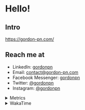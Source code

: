 # Hello!

## Intro

<https://gordon-pn.com/>

## Reach me at

- LinkedIn: [gordonpn](https://www.linkedin.com/in/gordonpn/)
- Email: [contact@gordon-pn.com](mailto:contact@gordon-pn.com)
- Facebook Messenger: [gordonpn](https://www.messenger.com/t/Gordonpn)
- Twitter: [@gordonpn](https://twitter.com/Gordonpn)
- Instagram: [@gordonpn](https://www.instagram.com/gordonpn/)

<details>
  <summary>Metrics</summary>

  <img align="center" src="https://github.com/gordonpn/gordonpn/blob/master/github-metrics.svg" alt="GitHub Metrics">

</details>

<details>
  <summary>WakaTime</summary>

  <!--START_SECTION:waka-->
📊 **This Week I Spent My Time On** 

```text
💬 Programming Languages: 
Other                    35 hrs 42 mins      ████████████████████████░   97.01 % 
TypeScript               34 mins             ░░░░░░░░░░░░░░░░░░░░░░░░░   01.55 % 
Java                     12 mins             ░░░░░░░░░░░░░░░░░░░░░░░░░   00.59 % 
JavaScript               8 mins              ░░░░░░░░░░░░░░░░░░░░░░░░░   00.40 % 
HTML                     6 mins              ░░░░░░░░░░░░░░░░░░░░░░░░░   00.28 % 

🔥 Editors: 
Chrome                   22 hrs 4 mins       ███████████████░░░░░░░░░░   59.96 % 
Firefox                  3 hrs 58 mins       ███░░░░░░░░░░░░░░░░░░░░░░   10.82 % 
Slack                    3 hrs 2 mins        ██░░░░░░░░░░░░░░░░░░░░░░░   08.26 % 
Messages                 2 hrs 30 mins       ██░░░░░░░░░░░░░░░░░░░░░░░   06.80 % 
iTerm2                   1 hr 26 mins        █░░░░░░░░░░░░░░░░░░░░░░░░   03.90 % 
```


 Last Updated on 12/09/2025 16:24:29 UTC
<!--END_SECTION:waka-->
</details>
